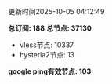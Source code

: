 更新时间2025-10-05 04:12:49

**总订阅: 188**
**总节点: 37130**
- vless节点: 10337
- hysteria2节点: 13

**google ping有效节点: 103**
